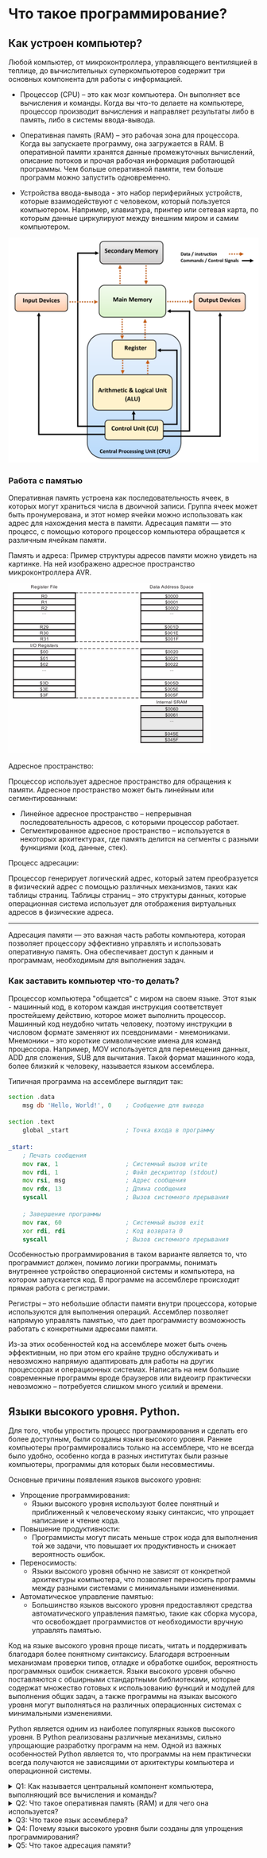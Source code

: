 # Что такое программирование?
## Как устроен компьютер?

Любой компьютер, от микроконтроллера, управляющего вентиляцией в теплице, до вычислительных суперкомпьютеров содержит три основных компонента для работы с информацией.

* Процессор (CPU) – это как мозг компьютера. Он выполняет все вычисления и команды. Когда вы что-то делаете на компьютере, процессор производит вычисления и направляет результаты либо в память, либо в системы ввода-вывода.

* Оперативная память (RAM) – это рабочая зона для процессора. Когда вы запускаете программу, она загружается в RAM. В оперативной памяти хранятся данные промежуточных вычислений, описание потоков и прочая рабочая информация работающей программы. Чем больше оперативной памяти, тем больше программ можно запустить одновременно.

* Устройства ввода-вывода - это набор периферийных устройств, которые взаимодействуют с человеком, который пользуется компьютером. Например, клавиатура, принтер или сетевая карта, по которым данные циркулируют между внешним миром и самим компьютером.

![Архитектура](img/architecture.png)

### Работа с памятью
Оперативная память устроена как последовательность ячеек, в которых могут храниться числа в двоичной записи. Группа ячеек может быть пронумерована, и этот номер ячейки можно использовать как адрес для нахождения места в памяти. Адресация памяти — это процесс, с помощью которого процессор компьютера обращается к различным ячейкам памяти.

Память и адреса:
Пример структуры адресов памяти можно увидеть на картинке. На ней изображено адресное пространство микроконтроллера AVR.

![Адреса](img/addres.png)

Адресное пространство:

Процессор использует адресное пространство для обращения к памяти. Адресное пространство может быть линейным или сегментированным:
* Линейное адресное пространство – непрерывная последовательность адресов, с которыми процессор работает.
* Сегментированное адресное пространство – используется в некоторых архитектурах, где память делится на сегменты с разными функциями (код, данные, стек).

Процесс адресации:

Процессор генерирует логический адрес, который затем преобразуется в физический адрес с помощью различных механизмов, таких как таблицы страниц. Таблицы страниц – это структуры данных, которые операционная система использует для отображения виртуальных адресов в физические адреса.

_______

Адресация памяти — это важная часть работы компьютера, которая позволяет процессору эффективно управлять и использовать оперативную память. Она обеспечивает доступ к данным и программам, необходимым для выполнения задач.

### Как заставить компьютер что-то делать?
Процессор компьютера "общается" с миром на своем языке. Этот язык - машинный код, в котором каждая инструкция соответствует простейшему действию, которое может выполнить процессор. Машинный код неудобно читать человеку, поэтому инструкции в числовом формате заменяют их псевдонимами - мнемониками. Мнемоники – это короткие символические имена для команд процессора. Например, MOV используется для перемещения данных, ADD для сложения, SUB для вычитания. Такой формат машинного кода, более близкий к человеку, называется языком ассемблера.

Типичная программа на ассемблере выглядит так:
```asm
section .data
    msg db 'Hello, World!', 0    ; Сообщение для вывода

section .text
    global _start                ; Точка входа в программу

_start:
    ; Печать сообщения
    mov rax, 1                   ; Системный вызов write
    mov rdi, 1                   ; Файл дескриптор (stdout)
    mov rsi, msg                 ; Адрес сообщения
    mov rdx, 13                  ; Длина сообщения
    syscall                      ; Вызов системного прерывания

    ; Завершение программы
    mov rax, 60                  ; Системный вызов exit
    xor rdi, rdi                 ; Код возврата 0
    syscall                      ; Вызов системного прерывания
```

Особенностью программирования в таком варианте является то, что программист должен, помимо логики программы, понимать внутреннее устройство операционной системы и компьютера, на котором запускается код. В программе на ассемблере происходит прямая работа с регистрами.

Регистры – это небольшие области памяти внутри процессора, которые используются для выполнения операций. Ассемблер позволяет напрямую управлять памятью, что дает программисту возможность работать с конкретными адресами памяти.

Из-за этих особенностей код на ассемблере может быть очень эффективным, но при этом его крайне трудно обслуживать и невозможно напрямую адаптировать для работы на других процессорах и операционных системах. Написать на нем большие современные программы вроде браузеров или видеоигр практически невозможно – потребуется слишком много усилий и времени.

## Языки высокого уровня. Python.
Для того, чтобы упростить процесс программирования и сделать его более доступным, были созданы языки высокого уровня. Ранние компьютеры программировались только на ассемблере, что не всегда было удобно, особенно когда в разных институтах были разные компьютеры, программы для которых были несовместимы.

Основные причины появления языков высокого уровня:
* Упрощение программирования:
  - Языки высокого уровня используют более понятный и приближенный к человеческому языку синтаксис, что упрощает написание и чтение кода.
* Повышение продуктивности:
  - Программисты могут писать меньше строк кода для выполнения той же задачи, что повышает их продуктивность и снижает вероятность ошибок.
* Переносимость:
  - Языки высокого уровня обычно не зависят от конкретной архитектуры компьютера, что позволяет переносить программы между разными системами с минимальными изменениями.
* Автоматическое управление памятью:
  - Большинство языков высокого уровня предоставляют средства автоматического управления памятью, такие как сборка мусора, что освобождает программистов от необходимости вручную управлять памятью.

Код на языке высокого уровня проще писать, читать и поддерживать благодаря более понятному синтаксису. Благодаря встроенным механизмам проверки типов, отладке и обработке ошибок, вероятность программных ошибок снижается. Языки высокого уровня обычно поставляются с обширными стандартными библиотеками, которые содержат множество готовых к использованию функций и модулей для выполнения общих задач, а также программы на языках высокого уровня могут выполняться на различных операционных системах с минимальными изменениями.

Python является одним из наиболее популярных языков высокого уровня. В Python реализованы различные механизмы, сильно упрощающие разработку программ на нем. Одной из важных особенностей Python является то, что программы на нем практически всегда получаются не зависящими от архитектуры компьютера и операционной системы.



<details>
  <summary>Q1: Как называется центральный компонент компьютера, выполняющий все вычисления и команды?</summary>
  A1: Процессор (CPU)
</details>
<details>
  <summary>Q2: Что такое оперативная память (RAM) и для чего она используется?</summary>
  A2: Оперативная память (RAM) – это рабочая зона для процессора, в которой хранятся данные промежуточных вычислений и рабочая информация работающей программы.
</details>
<details>
  <summary>Q3: Что такое язык ассемблера?</summary>
  A3: Представление команд процессора в виде, доступном для чтения человеком. Программы, написанные на языке ассемблера, однозначным образом переводятся в инструкции конкретного процессора. 
</details>
<details>
  <summary>Q4: Почему языки высокого уровня были созданы для упрощения программирования?</summary>
  A4: Языки высокого уровня используют более понятный и приближенный к человеческому языку синтаксис, что упрощает написание и чтение кода.
</details>
<details>
  <summary>Q5: Что такое адресация памяти?</summary>
  A5: это важная часть работы компьютера, которая позволяет процессору эффективно управлять и использовать оперативную память. Она обеспечивает доступ к данным и программам, необходимым для выполнения задач.
</details>